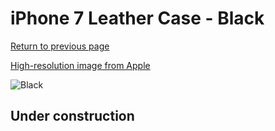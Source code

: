 # iPhone 7 Leather Case - Black

[Return to previous page](/iphone_7)

[High-resolution image from Apple](https://store.storeimages.cdn-apple.com/8756/as-images.apple.com/is/MMY52?wid=4500&hei=4500&fmt=png)

<div style="width: 512px"><img src="/almost_uncompressed/MMY52.webp" alt="Black"></div>

## Under construction
